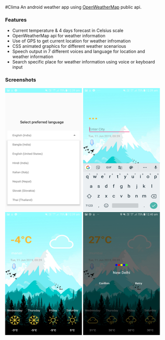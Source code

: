 #Clima
An android weather app using [OpenWeatherMap](https://openweathermap.org/) public api.


### Features

- Current temperature & 4 days forecast in Celsius scale
- OpenWeatherMap api for weather information  
- Use of GPS to get current location for weather infromation
- CSS animated graphics for different weather scenarious
- Speech output in 7 different voices and language for location and weather information 
- Search specific place for weather information using voice or keyboard input


### Screenshots
<img src="https://github.com/imsoumyaprakash/Clima-ITER/blob/master/Screenshot_20190611-003913_Clima.png" width="250" height="400">
<img src="https://github.com/imsoumyaprakash/Clima-ITER/blob/master/Screenshot_20190611-003926_Clima.png" width="250" height="400">
<img src="https://github.com/imsoumyaprakash/Clima-ITER/blob/master/Screenshot_20190611-003943_Clima.png" width="250" height="400">
<img src="https://github.com/imsoumyaprakash/Clima-ITER/blob/master/Screenshot_20190611-004050_Clima.png" width="250" height="400">

